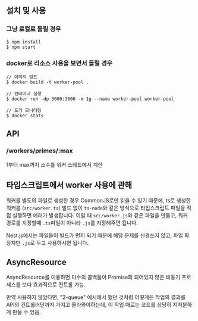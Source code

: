 ## 설치 및 사용

### 그냥 로컬로 돌릴 경우
```
$ npm install
$ npm start
```

### docker로 리소스 사용을 보면서 돌릴 경우
```
// 이미지 빌드
$ docker build -t worker-pool .

// 컨테이너 실행
$ docker run -dp 3000:3000 -m 1g --name worker-pool worker-pool

// 도커 모니터링
$ docker stats
```

## API

### /workers/primes/:max

1부터 max까지 소수를 워커 스레드에서 계산


## 타입스크립트에서 worker 사용에 관해

워커를 별도의 파일로 생성한 경우 CommonJS로만 읽을 수 있기 때문에, ts로 생성한 워커를 (`src/worker.ts`) 빌드 없이 `ts-node`와 같은 방식으로 타입스크립트 파일을 직접 실행하면 에러가 발생합니다. 이럴 때 `src/worker.js`와 같은 파일을 만들고, 워커 경로를 지정할때 `.ts`파일이 아니라 `.js`를 지정해주면 됩니다.

Nest.js에서는 파일들이 빌드가 먼저 되기 때문에 해당 문제를 신경쓰지 않고, 파일 확장자만 `.js`로 두고 사용하시면 됩니다.


## AsyncResource

AsyncResource를 이용하면 다수의 콜백들이 Promise화 되어있지 않은 비동기 프로세스를 보다 효과적으로 컨트롤 가능.

만약 사용하지 않았다면, "2-queue" 예시에서 했던 것처럼 어떻게든 작업의 결과를 API의 컨트롤러단까지 가지고 올라와야하는데, 이 작업 때로는 코드를 상당히 지저분하게 만들 수 있음.